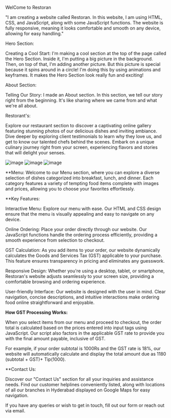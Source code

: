 WelCome to Restoran 

"I am creating a website called Restoran. In this website, I am using HTML, CSS, and JavaScript, along with some JavaScript functions. The website is fully responsive, meaning it looks comfortable and smooth on any device, allowing for easy handling."

Hero Section:

Creating a Cool Start:
I'm making a cool section at the top of the page called the Hero Section. Inside it, I'm putting a big picture in the background. Then, on top of that, I'm adding another picture. But this picture is special because it spins around in a circle! I'm doing this by using animations and keyframes. It makes the Hero Section look really fun and exciting!

About Section:

Telling Our Story:
I made an About section. In this section, we tell our story right from the beginning. It's like sharing where we came from and what we're all about.

Restorant's:

Explore our restaurant section to discover a captivating online gallery featuring stunning photos of our delicious dishes and inviting ambiance. Dive deeper by exploring client testimonials to learn why they love us, and get to know our talented chefs behind the scenes. Embark on a unique culinary journey right from your screen, experiencing flavors and stories that will delight your senses.

![image](https://github.com/mekalasanthosh2001/RESTORAN-PROJECT-JAVASCRIPT-/assets/104013993/d319bfab-7c4e-4790-a6e4-f3b20a3d4b5a)
![image](https://github.com/mekalasanthosh2001/RESTORAN-PROJECT-JAVASCRIPT-/assets/104013993/3e91f012-3a69-48b5-a068-1630836cae27)
![image](https://github.com/mekalasanthosh2001/RESTORAN-PROJECT-JAVASCRIPT-/assets/104013993/fda7d884-bfa5-4efe-8c2a-b4cde5ad9b77)

**Menu:
Welcome to our Menu section, where you can explore a diverse selection of dishes categorized into breakfast, lunch, and dinner. Each category features a variety of tempting food items complete with images and prices, allowing you to choose your favorites effortlessly.

**Key Features:

Interactive Menu: Explore our menu with ease. Our HTML and CSS design ensure that the menu is visually appealing and easy to navigate on any device.

Online Ordering: Place your order directly through our website. Our JavaScript functions handle the ordering process efficiently, providing a smooth experience from selection to checkout.

GST Calculation: As you add items to your order, our website dynamically calculates the Goods and Services Tax (GST) applicable to your purchase. This feature ensures transparency in pricing and eliminates any guesswork.

Responsive Design: Whether you're using a desktop, tablet, or smartphone, Restoran's website adjusts seamlessly to your screen size, providing a comfortable browsing and ordering experience.

User-friendly Interface: Our website is designed with the user in mind. Clear navigation, concise descriptions, and intuitive interactions make ordering food online straightforward and enjoyable.

**How GST Processing Works:**

When you select items from our menu and proceed to checkout, the order total is calculated based on the prices entered into input tags using JavaScript. Our script also factors in the applicable GST rate to provide you with the final amount payable, inclusive of GST.

For example, if your order subtotal is 1000Rs and the GST rate is 18%, our website will automatically calculate and display the total amount due as 1180 (subtotal + GST)+ Tip(1000).


**Contact Us:


Discover our "Contact Us" section for all your inquiries and assistance needs. Find our customer helplines conveniently listed, along with locations of all our branches in Hyderabad displayed on Google Maps for easy navigation.

If you have any queries or wish to get in touch, fill out our form or reach out via email.


